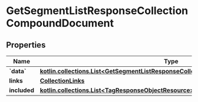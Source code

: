 
# GetSegmentListResponseCollectionCompoundDocument

## Properties
| Name | Type | Description | Notes |
| ------------ | ------------- | ------------- | ------------- |
| **&#x60;data&#x60;** | [**kotlin.collections.List&lt;GetSegmentListResponseCollectionCompoundDocumentDataInner&gt;**](GetSegmentListResponseCollectionCompoundDocumentDataInner.md) |  |  |
| **links** | [**CollectionLinks**](CollectionLinks.md) |  |  [optional] |
| **included** | [**kotlin.collections.List&lt;TagResponseObjectResource&gt;**](TagResponseObjectResource.md) |  |  [optional] |



